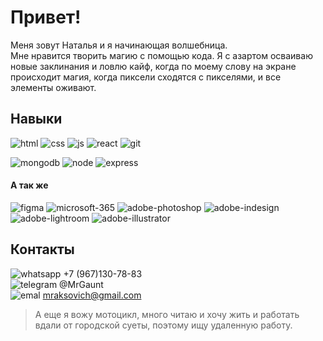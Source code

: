 # Привет! 
Меня зовут Наталья и я начинающая волшебница.<br> 
Мне нравится творить магию с помощью кода. Я с азартом осваиваю новые заклинания и ловлю кайф, когда по моему слову на экране происходит магия, когда пиксели сходятся с пикселями, и все элементы оживают. 


## Навыки 
![html](https://github.com/parakhina-natalya/parakhina-natalya/assets/112633518/0b6923fe-81b9-470f-be84-6e916c3a78f3 "html") 
![css](https://github.com/parakhina-natalya/parakhina-natalya/assets/112633518/47a277f3-5043-4038-b030-8a8e42699bf9 "css") 
![js](https://github.com/parakhina-natalya/parakhina-natalya/assets/112633518/be586978-9892-4fa7-bcba-7d5848a50370 "Java Script") 
![react](https://github.com/parakhina-natalya/parakhina-natalya/assets/112633518/01fab814-3d18-4066-882a-cc86645f0e3a "React") 
![git](https://github.com/parakhina-natalya/parakhina-natalya/assets/112633518/541c1ee3-eccc-4f77-a302-f945e345c391 "Git") 

![mongodb](https://github.com/parakhina-natalya/parakhina-natalya/assets/112633518/67519e58-1212-4838-a164-88125101bea4 "Mongodb") 
![node](https://github.com/parakhina-natalya/parakhina-natalya/assets/112633518/c925a925-e3cf-4526-bf25-4d63c4d8ec31 "Node js") 
![express](https://github.com/parakhina-natalya/parakhina-natalya/assets/112633518/5b5e0211-9957-4b14-af33-1cb67200af92 "Express js")


#### А так же
![figma](https://github.com/parakhina-natalya/parakhina-natalya/assets/112633518/48543e45-5572-4ff5-8124-b369ad5454e3 "Figma") 
![microsoft-365](https://github.com/parakhina-natalya/parakhina-natalya/assets/112633518/637a27bd-1793-466c-af07-929aa474eab1 "Microsoft Office") 
![adobe-photoshop](https://github.com/parakhina-natalya/parakhina-natalya/assets/112633518/5ef3e29f-15fe-4738-bf44-cee59e79e957 "Adobe Photoshop") 
![adobe-indesign](https://github.com/parakhina-natalya/parakhina-natalya/assets/112633518/4be36e29-2c3c-45b3-a4a8-c49509d9d6cc "Adobe Indesign") 
![adobe-lightroom](https://github.com/parakhina-natalya/parakhina-natalya/assets/112633518/3b1c92e3-e081-4ee7-8511-7da08079e9a1 "Adobe Lightroom") 
![adobe-illustrator](https://github.com/parakhina-natalya/parakhina-natalya/assets/112633518/fd1ccf35-f36a-44a7-b40f-0a4a9065a1c4 "Adobe Illustrator") 


## Контакты
![whatsapp](https://github.com/parakhina-natalya/parakhina-natalya/assets/112633518/2d4d36e9-3eab-4346-8295-ce1358dc3ac4) +7 (967)130-78-83 <br>
![telegram](https://github.com/parakhina-natalya/parakhina-natalya/assets/112633518/44d9650b-ad64-4862-a8ca-c2938fc1042c) @MrGaunt <br>
![emal](https://github.com/parakhina-natalya/parakhina-natalya/assets/112633518/f8783536-984f-4141-9af2-8d0d5091ed45) mraksovich@gmail.com

> А еще я вожу мотоцикл, много читаю и хочу жить и работать вдали от городской суеты, поэтому ищу удаленную работу.
